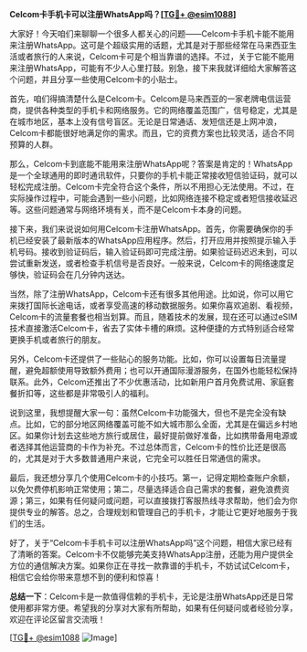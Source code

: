 **Celcom卡手机卡可以注册WhatsApp吗？[[TG💪+ @esim1088](https://t.me/s/esim1088)]**

大家好！今天咱们来聊聊一个很多人都关心的问题——Celcom卡手机卡能不能用来注册WhatsApp。这可是个超级实用的话题，尤其是对于那些经常在马来西亚生活或者旅行的人来说，Celcom卡可是个相当靠谱的选择。不过，关于它能不能用来注册WhatsApp，可能有不少人心里打鼓。别急，接下来我就详细给大家解答这个问题，并且分享一些使用Celcom卡的小贴士。

首先，咱们得搞清楚什么是Celcom卡。Celcom是马来西亚的一家老牌电信运营商，提供各种类型的手机卡和网络服务。它的网络覆盖范围广，信号稳定，尤其是在城市地区，基本上没有信号盲区。无论是日常通话、发短信还是上网冲浪，Celcom卡都能很好地满足你的需求。而且，它的资费方案也比较灵活，适合不同预算的人群。

那么，Celcom卡到底能不能用来注册WhatsApp呢？答案是肯定的！WhatsApp是一个全球通用的即时通讯软件，只要你的手机卡能正常接收短信验证码，就可以轻松完成注册。Celcom卡完全符合这个条件，所以不用担心无法使用。不过，在实际操作过程中，可能会遇到一些小问题，比如网络连接不稳定或者短信接收延迟等。这些问题通常与网络环境有关，而不是Celcom卡本身的问题。

接下来，我们来说说如何用Celcom卡注册WhatsApp。首先，你需要确保你的手机已经安装了最新版本的WhatsApp应用程序。然后，打开应用并按照提示输入手机号码。接收到验证码后，输入验证码即可完成注册。如果验证码迟迟未到，可以尝试重新发送，或者检查手机信号是否良好。一般来说，Celcom卡的网络速度足够快，验证码会在几分钟内送达。

当然，除了注册WhatsApp，Celcom卡还有很多其他用途。比如说，你可以用它来拨打国际长途电话，或者享受高速的移动数据服务。如果你喜欢追剧、看视频，Celcom卡的流量套餐也相当划算。而且，随着技术的发展，现在还可以通过eSIM技术直接激活Celcom卡，省去了实体卡槽的麻烦。这种便捷的方式特别适合经常更换手机或者旅行的朋友。

另外，Celcom卡还提供了一些贴心的服务功能。比如，你可以设置每日流量提醒，避免超额使用导致额外费用；也可以开通国际漫游服务，在国外也能轻松保持联系。此外，Celcom还推出了不少优惠活动，比如新用户首月免费试用、家庭套餐折扣等，这些都是非常吸引人的福利。

说到这里，我想提醒大家一句：虽然Celcom卡功能强大，但也不是完全没有缺点。比如，它的部分地区网络覆盖可能不如大城市那么全面，尤其是在偏远乡村地区。如果你计划去这些地方旅行或居住，最好提前做好准备，比如携带备用电源或者选择其他运营商的卡作为补充。不过总体而言，Celcom卡的性价比还是很高的，尤其是对于大多数普通用户来说，它完全可以胜任日常通信的需求。

最后，我还想分享几个使用Celcom卡的小技巧。第一，记得定期检查账户余额，以免欠费停机影响正常使用；第二，尽量选择适合自己需求的套餐，避免浪费资源；第三，如果有任何疑问或问题，可以直接拨打客服热线寻求帮助，他们会为你提供专业的解答。总之，合理规划和管理自己的手机卡，才能让它更好地服务于我们的生活。

好了，关于“Celcom卡手机卡可以注册WhatsApp吗”这个问题，相信大家已经有了清晰的答案。Celcom卡不仅能够完美支持WhatsApp注册，还能为用户提供全方位的通信解决方案。如果你正在寻找一款靠谱的手机卡，不妨试试Celcom卡，相信它会给你带来意想不到的便利和惊喜！

**总结一下**：Celcom卡是一款值得信赖的手机卡，无论是注册WhatsApp还是日常使用都非常方便。希望我的分享对大家有所帮助，如果有任何疑问或者经验分享，欢迎在评论区留言交流哦！

[[TG💪+ @esim1088](https://t.me/s/esim1088) ![Image](https://i.postimg.cc/4NQfJmqS/Snipaste-2025-05-13-00-14-12.png)]